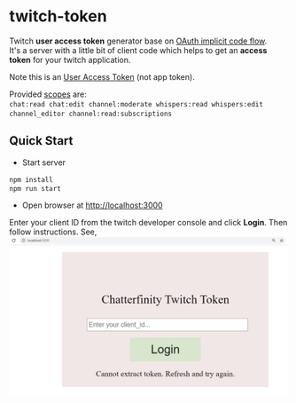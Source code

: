 # twitch-token

Twitch **user access token** generator base on [OAuth implicit code flow](https://dev.twitch.tv/docs/authentication/getting-tokens-oauth/#oauth-implicit-code-flow).  
It's a server with a little bit of client code which helps to get an **access token** for your twitch application.  
  
Note this is an [User Access Token](https://dev.twitch.tv/docs/authentication#types-of-tokens) (not app token).  
  
Provided [scopes](https://dev.twitch.tv/docs/authentication/#scopes) are:  
```chat:read chat:edit channel:moderate whispers:read whispers:edit channel_editor channel:read:subscriptions```

## Quick Start

* Start server

```console
npm install
npm run start
```

* Open browser at <http://localhost:3000>

Enter your client ID from the twitch developer console and click **Login**. Then follow instructions.
See, ![Example](/screenshot.png)
